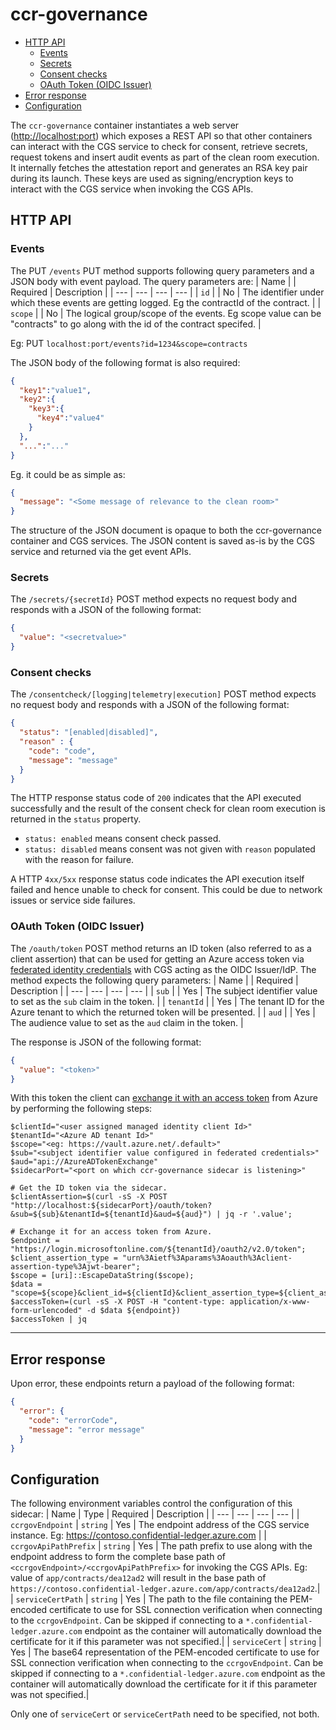 # ccr-governance<!-- omit from toc -->
- [HTTP API](#http-api)
  - [Events](#events)
  - [Secrets](#secrets)
  - [Consent checks](#consent-checks)
  - [OAuth Token (OIDC Issuer)](#oauth-token-oidc-issuer)
- [Error response](#error-response)
- [Configuration](#configuration)

The ```ccr-governance``` container instantiates a web server (<http://localhost:port>) which exposes a REST API so that other containers can interact with the CGS service to check for consent, retrieve secrets, request tokens and insert audit events as part of the clean room execution. It internally fetches the attestation report and generates an RSA key pair during its launch. These keys are used as signing/encryption keys to interact with the CGS service when invoking the CGS APIs.

## HTTP API
### Events
The PUT `/events` PUT method supports following query parameters and a JSON body with event payload. The query parameters are:
| Name | | Required | Description |
| --- | --- | --- | --- |
| `id` | | No | The identifier under which these events are getting logged. Eg the contractId of the contract. |
| `scope` | | No | The logical group/scope of the events. Eg scope value can be "contracts" to go along with the id of the contract specifed. |

Eg: PUT `localhost:port/events?id=1234&scope=contracts`

The JSON body of the following format is also required:

```json
{
  "key1":"value1",
  "key2":{
    "key3":{
      "key4":"value4"
    }
  },
  "...":"..."
}
```
Eg. it could be as simple as:
```json
{
  "message": "<Some message of relevance to the clean room>"
}
```
The structure of the JSON document is opaque to both the ccr-governance container and CGS services. The JSON content is saved as-is by the CGS service and returned via the get event APIs.

### Secrets
The `/secrets/{secretId}` POST method expects no request body and responds with a JSON of the following format:

```json
{
  "value": "<secretvalue>"
}
```

### Consent checks
The `/consentcheck/[logging|telemetry|execution]` POST method expects no request body and responds with a JSON of the following format:

```json
{
  "status": "[enabled|disabled]",
  "reason" : {
    "code": "code",
    "message": "message"
  }
}
```

The HTTP response status code of `200` indicates that the API executed successfully and the result of the consent check for clean room execution is returned in the `status` property.
- `status: enabled` means consent check passed.
- `status: disabled` means consent was not given with `reason` populated with the reason for failure.  

A HTTP `4xx/5xx` response status code indicates the API execution itself failed and hence unable to check for consent. This could be due to network issues or service side failures.

### OAuth Token (OIDC Issuer)
The `/oauth/token` POST method returns an ID token (also referred to as a client assertion) that can be used for getting an Azure access token via [federated identity credentials](https://learn.microsoft.com/en-us/entra/workload-id/workload-identity-federation-create-trust-user-assigned-managed-identity?pivots=identity-wif-mi-methods-azp#other) with CGS acting as the OIDC Issuer/IdP. The method expects the following query parameters:
| Name | | Required | Description |
| --- | --- | --- | --- |
| `sub` | | Yes | The subject identifier value to set as the `sub` claim in the token. |
| `tenantId` | | Yes | The tenant ID for the Azure tenant to which the returned token will be presented. |
| `aud` | | Yes | The audience value to set as the `aud` claim in the token. |

The response is JSON of the following format:

```json
{
  "value": "<token>"
}
```
With this token the client can [exchange it with an access token](https://learn.microsoft.com/en-us/entra/identity-platform/v2-oauth2-client-creds-grant-flow#third-case-access-token-request-with-a-federated-credential) from Azure by performing the following steps:
```pwsh
$clientId="<user assigned managed identity client Id>"
$tenantId="<Azure AD tenant Id>"
$scope="<eg: https://vault.azure.net/.default>"
$sub="<subject identifier value configured in federated credentials>"
$aud="api://AzureADTokenExchange"
$sidecarPort="<port on which ccr-governance sidecar is listening>"

# Get the ID token via the sidecar.
$clientAssertion=$(curl -sS -X POST "http://localhost:${sidecarPort}/oauth/token?&sub=${sub}&tenantId=${tenantId}&aud=${aud}") | jq -r '.value';

# Exchange it for an access token from Azure.
$endpoint = "https://login.microsoftonline.com/${tenantId}/oauth2/v2.0/token";
$client_assertion_type = "urn%3Aietf%3Aparams%3Aoauth%3Aclient-assertion-type%3Ajwt-bearer";
$scope = [uri]::EscapeDataString($scope);
$data = "scope=${scope}&client_id=${clientId}&client_assertion_type=${client_assertion_type}&client_assertion=${clientAssertion}&grant_type=client_credentials";
$accessToken=(curl -sS -X POST -H "content-type: application/x-www-form-urlencoded" -d $data ${endpoint})
$accessToken | jq
```
---
## Error response
Upon error, these endpoints return a payload of the following format:

```json
{
  "error": {
    "code": "errorCode",
    "message": "error message"
  }
}
```

## Configuration
The following environment variables control the configuration of this sidecar:
| Name | Type | Required | Description |
| --- | --- | --- | --- |
| `ccrgovEndpoint` | `string` | Yes | The endpoint address of the CGS service instance. Eg: https://contoso.confidential-ledger.azure.com |
| `ccrgovApiPathPrefix` | `string` | Yes | The path prefix to use along with the endpoint address to form the complete base path of `<ccrgovEndpoint>/<ccrgovApiPathPrefix>` for invoking the CGS APIs. Eg: value of `app/contracts/dea12ad2` will result in the base path of `https://contoso.confidential-ledger.azure.com/app/contracts/dea12ad2`.|
| `serviceCertPath` | `string` | Yes | The path to the file containing the PEM-encoded certificate to use for SSL connection verification when connecting to the `ccrgovEndpoint`. Can be skipped if connecting to a `*.confidential-ledger.azure.com` endpoint as the container will automatically download the certificate for it if this parameter was not specified.|
| `serviceCert` | `string` | Yes | The base64 representation of the PEM-encoded certificate to use for SSL connection verification when connecting to the `ccrgovEndpoint`. Can be skipped if connecting to a `*.confidential-ledger.azure.com` endpoint as the container will automatically download the certificate for it if this parameter was not specified.|

Only one of `serviceCert` or `serviceCertPath` need to be specified, not both.
